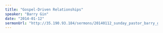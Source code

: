```yaml
---
title: "Gospel-Driven Relationships"
speaker: "Barry Gin"
date: "2014-01-12"
sermonUrl: "http://35.190.93.184/sermons/20140112_sunday_pastor_barry_gin_gospel-driven_relationships.mp3"
---
```


